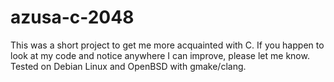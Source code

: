 # azusa-c-2048
This was a short project to get me more acquainted with C. If you happen to look at my code and notice anywhere I can improve, please let me know. Tested on Debian Linux and OpenBSD with gmake/clang.
